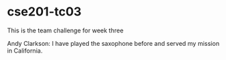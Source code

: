 # cse201-tc03
This is the team challenge for week three








Andy Clarkson: I have played the saxophone before and served my mission in California.